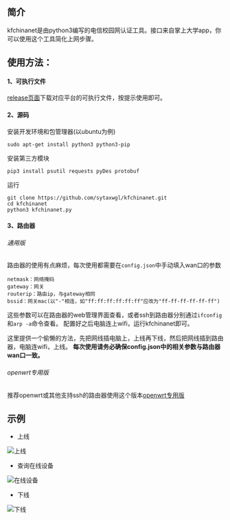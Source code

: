 ## 简介
kfchinanet是由python3编写的电信校园网认证工具。接口来自掌上大学app，你可以使用这个工具简化上网步骤。


## 使用方法：

#### 1、可执行文件

[release页面](https://github.com/sytaxwgl/kfchinanet/releases)下载对应平台的可执行文件，按提示使用即可。

#### 2、源码
安装开发环境和包管理器(以ubuntu为例)
```
sudo apt-get install python3 python3-pip
```
安装第三方模块
```
pip3 install psutil requests pyDes protobuf
```
运行
```
git clone https://github.com/sytaxwgl/kfchinanet.git
cd kfchinanet
python3 kfchinanet.py
```

#### 3、路由器

###### 通用版
路由器的使用有点麻烦，每次使用都需要在`config.json`中手动填入wan口的参数
```
netmask：网络掩码
gateway：网关
routerip：路由ip，与gateway相同
bssid：网关mac(以"-"相连，如"ff:ff:ff:ff:ff:ff"应改为"ff-ff-ff-ff-ff-ff")
```
这些参数可以在路由器的web管理界面查看，或者ssh到路由器分别通过`ifconfig`和`arp -a`命令查看。
配置好之后电脑连上wifi，运行kfchinanet即可。

这里提供一个偷懒的方法，先把网线插电脑上，上线再下线，然后把网线插到路由器，电脑连wifi，上线。
**每次使用请务必确保config.json中的相关参数与路由器wan口一致。**

###### openwrt专用版

推荐openwrt或其他支持ssh的路由器使用这个版本[openwrt专用版](https://github.com/sytaxwgl/kfchinanet/tree/openwrt)

## 示例

- 上线

![上线](https://i.loli.net/2018/08/16/5b75209689da9.png)

- 查询在线设备

![在线设备](https://i.loli.net/2018/08/16/5b752096d4a87.png)

- 下线

![下线](https://i.loli.net/2018/08/16/5b752096d4a87.png)

